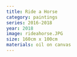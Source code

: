 ```yaml
---
title: Ride a Horse 
category: paintings
series: 2016-2018
year: 2018
image: rideahorse.JPG
size: 160cm x 100cm
materials: oil on canvas
---
```


 